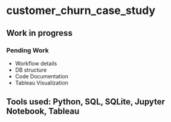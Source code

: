 # customer_churn_case_study

## Work in progress

### Pending Work
  - Workflow details
  - DB structure
  - Code Documentation
  - Tableau Visualization

## Tools used: Python, SQL, SQLite, Jupyter Notebook, Tableau
